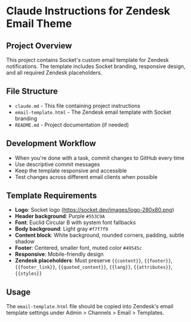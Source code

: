 # Claude Instructions for Zendesk Email Theme

## Project Overview
This project contains Socket's custom email template for Zendesk notifications. The template includes Socket branding, responsive design, and all required Zendesk placeholders.

## File Structure
- `claude.md` - This file containing project instructions
- `email-template.html` - The Zendesk email template with Socket branding
- `README.md` - Project documentation (if needed)

## Development Workflow
- When you're done with a task, commit changes to GitHub every time
- Use descriptive commit messages
- Keep the template responsive and accessible
- Test changes across different email clients when possible

## Template Requirements
- **Logo**: Socket logo (https://socket.dev/images/logo-280x80.png)
- **Header background**: Purple `#553C9A`
- **Font**: Euclid Circular B with system font fallbacks
- **Body background**: Light gray `#f7f7f9`
- **Content block**: White background, rounded corners, padding, subtle shadow
- **Footer**: Centered, smaller font, muted color `#49545c`
- **Responsive**: Mobile-friendly design
- **Zendesk placeholders**: Must preserve `{{content}}`, `{{footer}}`, `{{footer_link}}`, `{{quoted_content}}`, `{{lang}}`, `{{attributes}}`, `{{styles}}`

## Usage
The `email-template.html` file should be copied into Zendesk's email template settings under Admin > Channels > Email > Templates.